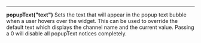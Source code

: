 <a name="popupText"><h3 style="padding-top: 40px; margin-top: 40px;"></h3></a>
_____________________________
**popupText("text")** Sets the text that will appear in the popup text bubble when a user hovers over the widget. This can be used to override the default text which displays the channel name and the current value. Passing a 0 will disable all popupText notices completely. 
